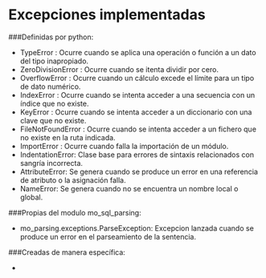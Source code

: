 # Excepciones implementadas



###Definidas por python:

- TypeError : 
Ocurre cuando se aplica una operación o función a un dato del tipo inapropiado.
- ZeroDivisionError : 
Ocurre cuando se itenta dividir por cero.
- OverflowError : 
Ocurre cuando un cálculo excede el límite para un tipo de dato numérico.
- IndexError : 
Ocurre cuando se intenta acceder a una secuencia con un índice que no existe.
- KeyError : 
Ocurre cuando se intenta acceder a un diccionario con una clave que no existe.
- FileNotFoundError : 
Ocurre cuando se intenta acceder a un fichero que no existe en la ruta indicada.
- ImportError : 
Ocurre cuando falla la importación de un módulo.
- IndentationError:
Clase base para errores de sintaxis relacionados con sangría incorrecta.
- AttributeError:
Se genera cuando se produce un error en una referencia de atributo o la asignación falla. 
- NameError:
Se genera cuando no se encuentra un nombre local o global. 

###Propias del modulo mo_sql_parsing:

- mo_parsing.exceptions.ParseException: Excepcion lanzada cuando se produce un error en el parseamiento de la sentencia.

###Creadas de manera específica:

- 

